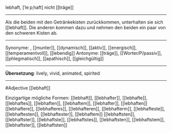 lebhaft, [ˈleːpˌhaft]
nicht [[träge]]

---
Als die beiden mit den Getränkekisten zurückkommen, unterhalten sie sich [[lebhaft]].
Die anderen kommen dazu und nehmen den beiden ein paar von den schweren Kisten ab. 

---
Synonyme: , [[munter]], [[dynamisch]], [[aktiv]], [[energisch]], [[temperamentvoll]], [[lebendig]]
Antonyme: [[träge]], [[Worter/P/passiv]], [[phlegmatisch]], [[apathisch]], [[gleichgültig]]

---
**Übersetzung**:
lively, vivid, animated, spirited

---
#Adjective [[lebhaft]]


Einzigartige mögliche Formen: 
[[lebhaft]], [[lebhafter]], [[lebhafte]], [[lebhaftes]], [[lebhaften]], [[lebhaftem]], [[lebhafter]], [[lebhaften]]
[[lebhaftere]], [[lebhafteres]], [[lebhafteren]], [[lebhafterm]], [[lebhafteste]], [[lebhaftesten]], [[lebhaftester]], [[lebhaftem]]
[[lebhaftsten]], [[lebhaftster]], [[lebhaftste]], [[lebhaftstes]], [[lebhaftsten]], [[lebhaftstem]], [[lebhaftster]], [[lebhaftsten]]